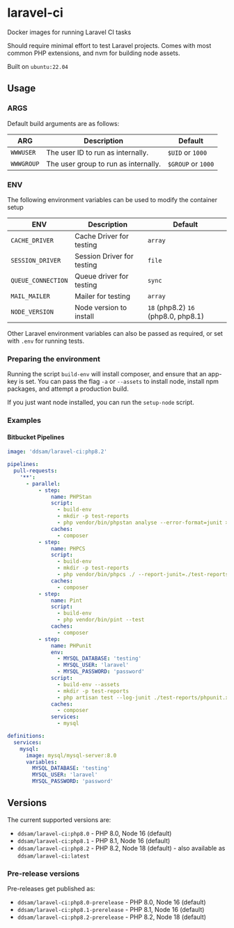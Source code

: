 # laravel-ci
Docker images for running Laravel CI tasks

Should require minimal effort to test Laravel projects. Comes with most common PHP extensions, and nvm for building node
assets.

Built on `ubuntu:22.04`

## Usage

### ARGS
Default build arguments are as follows:

| ARG               | Description                          | Default            |
|-------------------|--------------------------------------|--------------------|
| `WWWUSER`         | The user ID to run as internally.    | `$UID` or `1000`   |
| `WWWGROUP`        | The user group to run as internally. | `$GROUP` or `1000` |

### ENV
The following environment variables can be used to modify the container setup

| ENV                | Description                | Default                             |
|--------------------|----------------------------|-------------------------------------|
| `CACHE_DRIVER`     | Cache Driver for testing   | `array`                             |
| `SESSION_DRIVER`   | Session Driver for testing | `file`                              |
| `QUEUE_CONNECTION` | Queue driver for testing   | `sync`                              |
| `MAIL_MAILER`      | Mailer for testing         | `array`                             |
| `NODE_VERSION`     | Node version to install    | `18` (php8.2) `16` (php8.0, php8.1) |

Other Laravel environment variables can also be passed as required, or set with `.env` for running tests.

### Preparing the environment
Running the script `build-env` will install composer, and ensure that an app-key is set. You can pass the flag `-a` or
`--assets` to install node, install npm packages, and attempt a production build.

If you just want node installed, you can run the `setup-node` script.

### Examples

#### Bitbucket Pipelines
```yaml
image: 'ddsam/laravel-ci:php8.2'

pipelines:
  pull-requests:
    '**':
      - parallel:
          - step:
              name: PHPStan
              script:
                - build-env
                - mkdir -p test-reports
                - php vendor/bin/phpstan analyse --error-format=junit > ./test-reports/phpstan.xml
              caches:
                - composer
          - step:
              name: PHPCS
              script:
                - build-env
                - mkdir -p test-reports
                - php vendor/bin/phpcs ./ --report-junit=./test-reports/phpcs.xml
              caches:
                - composer
          - step:
              name: Pint
              script:
                - build-env
                - php vendor/bin/pint --test
              caches:
                - composer
          - step:
              name: PHPunit
              env:
                - MYSQL_DATABASE: 'testing'
                - MYSQL_USER: 'laravel'
                - MYSQL_PASSWORD: 'password'
              script:
                - build-env --assets
                - mkdir -p test-reports
                - php artisan test --log-junit ./test-reports/phpunit.xml
              caches:
                - composer
              services:
                - mysql

definitions:
  services:
    mysql:
      image: mysql/mysql-server:8.0
      variables:
        MYSQL_DATABASE: 'testing'
        MYSQL_USER: 'laravel'
        MYSQL_PASSWORD: 'password'
```

## Versions
The current supported versions are:

* `ddsam/laravel-ci:php8.0` - PHP 8.0, Node 16 (default)
* `ddsam/laravel-ci:php8.1` - PHP 8.1, Node 16 (default)
* `ddsam/laravel-ci:php8.2` - PHP 8.2, Node 18 (default) - also available as `ddsam/laravel-ci:latest`

### Pre-release versions
Pre-releases get published as:
* `ddsam/laravel-ci:php8.0-prerelease` - PHP 8.0, Node 16 (default)
* `ddsam/laravel-ci:php8.1-prerelease` - PHP 8.1, Node 16 (default)
* `ddsam/laravel-ci:php8.2-prerelease` - PHP 8.2, Node 18 (default)